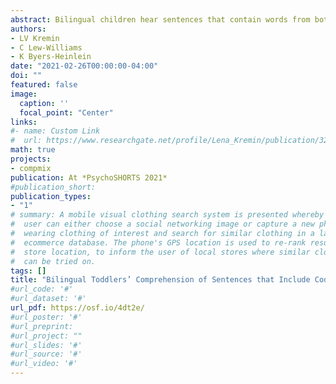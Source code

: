 ```yaml
---
abstract: Bilingual children hear sentences that contain words from both languages, also known as code-switching (Kremin et al., 2020). Investigating how bilinguals process code-switching is a crucial component in understanding bilingual language acquisition, because bilinguals experience processing costs and reduced comprehension when encountering code-switched nouns (e.g., Can you find the *chien*?; Byers-Heinlein et al., 2017; Potter et al., 2019). Studies have yet to investigate if processing costs are present when toddlers encounter code-switches at other syntactic locations within a sentence. Therefore, the current study examined how young bilinguals process sentences with code-switches at an adjective before the target noun. <br>Thirty bilingual toddlers (age range: 37 – 48 months) learning English and French or English and Spanish participated. Participants sat in front of a screen that simultaneously displayed a target and distractor image and heard either a sentence with code-switching at the adjective before the target noun (e.g., “Can you find *la jolie* cow?) or a single language sentence (e.g., “Can you find the pretty cow?”). <br>The proportion of time each child spent looking at the target image compared to the distractor image was calculated for each trial and averaged across trial types (See Figure 1). One-sample t-tests revealed participants looked to the target significantly above chance for both single language, t(29) = 12.566, p < 0.001, Md = 0.722, 95% CI [0.686, 0.758] and code-switched trials, *t*(29) = 11.907, *p* < 0.001, *Md* = 0.770, 95% CI [0.724, 0.817], suggesting toddlers correctly identified the target object in both trial types. A paired-samples t-test did not reach significance, but left open the possibility that bilingual toddlers may have performed differently across trial types, *t*(29) = 1.988, *p* = 0.056, *Md* = 0.048, 95% CI [-0.001, 0.098], which would imply that code-switching at an adjective could potentially boost comprehension of the target noun. <br>Bilingual toddlers accurately processed sentences that contained code-switching at an adjective, contrasting with previous findings that sentences containing code-switching lead to processing difficulties (Byers-Heinlein et al., 2017; Potter et al., 2019). These differences may be attributed to the information in the code-switch. In previous studies, the code-switch occurred at the target noun, so participants needed to process the code-switch to successfully identify the object. In the current study, the code-switch occurred at an adjective that participants did not need to process to identify the object. These findings suggest that the syntactic location of a code-switch and the information it carries are important components when investigating bilingual toddlers’ sentence processing. 
authors:
- LV Kremin
- C Lew-Williams
- K Byers-Heinlein
date: "2021-02-26T00:00:00-04:00"
doi: ""
featured: false
image:
  caption: ''
  focal_point: "Center"
links:
#- name: Custom Link
#  url: https://www.researchgate.net/profile/Lena_Kremin/publication/320931641_Sexist_swearin#g_and_slurs_Responses_to_gender-directed_insults/links/5a0325af0f7e9b3d40203e39/Sexist-swear#ing-and-slurs-Responses-to-gender-directed-insults.pdf
math: true
projects:
- compmix
publication: At *PsychoSHORTS 2021*
#publication_short: 
publication_types:
- "1"
# summary: A mobile visual clothing search system is presented whereby a smart phone
#  user can either choose a social networking image or capture a new photo of a person
#  wearing clothing of interest and search for similar clothing in a large cloud-based
#  ecommerce database. The phone's GPS location is used to re-rank results by retail
#  store location, to inform the user of local stores where similar clothing items
#  can be tried on.
tags: []
title: "Bilingual Toddlers’ Comprehension of Sentences that Include Code-Switching (Poster)"
#url_code: '#'
#url_dataset: '#'
url_pdf: https://osf.io/4dt2e/
#url_poster: '#'
#url_preprint: 
#url_project: ""
#url_slides: '#'
#url_source: '#'
#url_video: '#'
---
```


